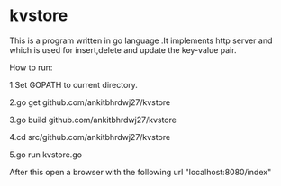 kvstore
=======
This is a program written in go language .It implements http server and which is used for insert,delete and update the key-value pair.

How to run:

1.Set GOPATH to current directory.

2.go get github.com/ankitbhrdwj27/kvstore

3.go build github.com/ankitbhrdwj27/kvstore

4.cd src/github.com/ankitbhrdwj27/kvstore

5.go run kvstore.go

After this open a browser with the following url "localhost:8080/index"
